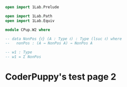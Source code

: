 ```agda
open import 1Lab.Prelude

open import 1Lab.Path
open import 1Lab.Equiv

module CPup.W2 where

-- data NonPos {ℓ} (A : Type ℓ) : Type (lsuc ℓ) where
--   nonPos : (A → NonPos A) → NonPos A

-- w1 : Type
-- w1 = Σ NonPos

```

# CoderPuppy's test page 2
